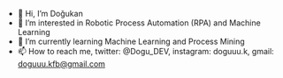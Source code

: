 - 👋 Hi, I’m Doğukan
- 👀 I’m interested in Robotic Process Automation (RPA) and Machine Learning
- 🌱 I’m currently learning Machine Learning and Process Mining
- 📫 How to reach me, twitter: @Dogu_DEV, instagram: doguuu.k, gmail: doguuu.kfb@gmail.com

<!---
I am studying at Bursa Uludag University and working at Doğuş Teknoloji (RPA Developer Intern).
--->
